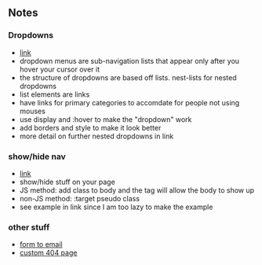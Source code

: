 ## Notes
### Dropdowns
- [link](https://www.htmldog.com/techniques/dropdowns/)
- dropdown menus are sub-navigation lists that appear only after you hover your cursor over it
- the structure of dropdowns are based off lists. nest-lists for nested dropdowns
- list elements are links
- have links for primary categories to accomdate for people not using mouses
- use display and :hover to make the "dropdown" work
- add borders and style to make it look better
- more detail on further nested dropdowns in link

### show/hide nav
- [link](https://www.htmldog.com/techniques/showhide/)
- show/hide stuff on your page
- JS method: add class to body and the tag will allow the body to show up
- non-JS method: :target pseudo class
- see example in link since I am too lazy to make the example 

### other stuff
- [form to email](https://www.htmldog.com/techniques/formtoemail/)
- [custom 404 page](https://www.htmldog.com/techniques/404/)